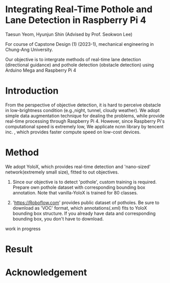 # Integrating Real-Time Pothole and Lane Detection in Raspberry Pi 4
Taesun Yeom, Hyunjun Shin (Advised by Prof. Seokwon Lee)

For course of Capstone Design (1) (2023-1), mechanical engineering in Chung-Ang University.

Our objective is to intergrate methods of real-time lane detection (directional guidance) and pothole detection (obstacle detection) using Arduino Mega and Raspberry Pi 4

# Introduction

From the perspective of objective detection, it is hard to perceive obstacle in low-brightness condition (e.g.,night, tunnel, cloudy weather).
We adopt simple data augmentation technique for dealing the problems, while provide real-time processing through Raspberry Pi 4.
However, since Raspberry Pi's computational speed is extremely low, We applicate ncnn library by tencent inc. , which provides faster compute speed on low-cost devices.

# Method

We adopt YoloX, which provides real-time detection and 'nano-sized' network(extremely small size), fitted to out objectives. 

1. Since our objective is to detect 'pothole', custom training is required. Prepare own pothole dataset with corresponding bounding box annotation. Note that vanilla-YoloX is trained for 80 classes.

2. 'https://Roboflow.com' provides public dataset of potholes. Be sure to download as 'VOC' format, which annotations(.xml) fits to YoloX bounding box structure. If you already have data and corresponding bounding box, you don't have to download.

work in progress

# Result




# Acknowledgement
